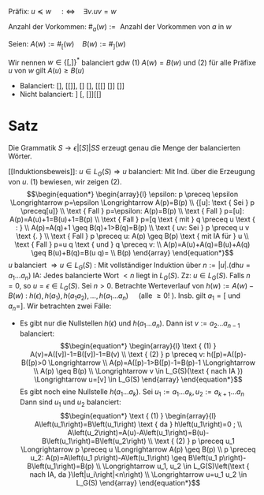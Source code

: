 Präfix:
$u \preceq w \quad: \Leftrightarrow \quad \exists v . u v=w$

Anzahl der Vorkommen:
$\#_a(w):=\text { Anzahl der Vorkommen von } a \text { in } w$

Seien:
$A(w):=\#_{[}(w) \quad B(w):=\#_{]}(w)$

Wir nennen $w \in\{[,]\}^*$ balanciert gdw
(1) $A(w)=B(w)$ und
(2) für alle Präfixe $u$ von $w$ gilt $A(u) \geq B(u)$
- Balanciert: \[\], \[\[\]\], \[\] \[\], \[\[\[\] \[\]\] \[\]\]
- Nicht balanciert: ] \[, \[\]\]\[\[\]


# Satz
Die Grammatik $S \rightarrow \epsilon|[S]| S S$ erzeugt genau die Menge der balancierten Wörter.

[[Induktionsbeweis]]:
$u \in L_G(S) \Longrightarrow u$ balanciert:
Mit Ind. über die Erzeugung von $u$. (1) bewiesen, wir zeigen (2).
$$\begin{equation*}
\begin{array}{l}
\epsilon: p \preceq \epsilon \Longrightarrow p=\epsilon \Longrightarrow A(p)=B(p) \\
{[u]: \text { Sei } p \preceq[u]} \\
\text { Fall } p=\epsilon: A(p)=B(p) \\
\text { Fall } p=[u]: A(p)=A(u)+1=B(u)+1=B(p) \\
\text { Fall } p=[q \text { mit } q \preceq u \text { : } \\
A(p)=A(q)+1 \geq B(q)+1>B(q)=B(p) \\
\text { uv: Sei } p \preceq u v \text {. } \\
\text { Fall } p \preceq u: A(p) \geq B(p) \text { mit IA für } u \\
\text { Fall } p=u q \text { und } q \preceq v: \\
A(p)=A(u)+A(q)=B(u)+A(q) \geq B(u)+B(q)=B(u q)= \\
B(p)
\end{array}
\end{equation*}$$
$u$ balanciert $\Longrightarrow u \in L_G(S)$ :
Mit vollständiger Induktion über $n:=|u| .\left(\mathrm{dh} u=a_1 \ldots a_n\right)$
IA: Jedes balancierte Wort $<n$ liegt in $L_G(S)$.
Zz: $u \in L_G(S)$.
Falls $n=0$, so $u=\epsilon \in L_G(S)$.
Sei $n>0$.
Betrachte Werteverlauf von $h(w):=A(w)-B(w)$ :
$h(\epsilon), h\left(a_1\right), h\left(a_1 a_2\right), \ldots, h\left(a_1 \ldots a_n\right) \quad$ (alle $\geq 0!$ ).
Insb. gilt $a_1=\left[\right.$ und $\left.a_n=\right]$. Wir betrachten zwei Fälle:
- Es gibt nur die Nullstellen $h(\epsilon)$ und $h\left(a_1 \ldots a_n\right)$.
Dann ist $v:=a_2 \ldots a_{n-1}$ balanciert:
$$\begin{equation*}
\begin{array}{l}
\text { (1) } A(v)=A([v])-1=B([v])-1=B(v) \\
\text { (2) } p \preceq v: h([p)=A([p)-B([p)>0 \Longrightarrow \\
A(p)=A([p)-1>B([p)-1=B(p)-1 \Longrightarrow \\
A(p) \geq B(p) \\
\Longrightarrow v \in L_G(S)(\text { nach IA }) \Longrightarrow u=[v] \in L_G(S)
\end{array}
\end{equation*}$$
Es gibt noch eine Nullstelle $h\left(a_1 \ldots a_k\right)$.
Sei $u_1:=a_1 \ldots a_k, u_2:=a_{k+1} \ldots a_n$
Dann sind $u_1$ und $u_2$ balanciert:
$$\begin{equation*}
\text { (1) } \begin{array}{l} 
A\left(u_1\right)=B\left(u_1\right) \text { da } h\left(u_1\right)=0 ; \\
A\left(u_2\right)=A(u)-A\left(u_1\right)=B(u)-B\left(u_1\right)=B\left(u_2\right) \\
\text { (2) } p \preceq u_1 \Longrightarrow p \preceq u \Longrightarrow A(p) \geq B(p) \\
p \preceq u_2: A(p)=A\left(u_1 p\right)-A\left(u_1\right) \geq B\left(u_1 p\right)-B\left(u_1\right)=B(p) \\
\Longrightarrow u_1, u_2 \in L_G(S)\left(\text { nach IA, da }\left|u_i\right|<n\right) \\
\Longrightarrow u=u_1 u_2 \in L_G(S)
\end{array}
\end{equation*}$$
